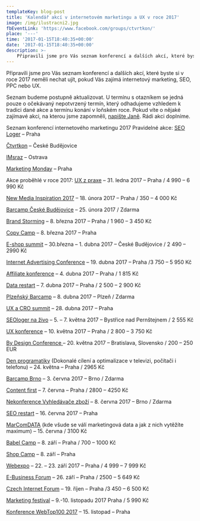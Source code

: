 ```yaml
---
templateKey: blog-post
title: 'Kalendář akcí v internetovém marketingu a UX v roce 2017'
image: /img/ilustracni2.jpg
fbEventLink: 'https://www.facebook.com/groups/ctvrtkon/'
place: '---'
time: '2017-01-15T18:40:35+00:00'
date: '2017-01-15T18:40:35+00:00'
description: >-
    Připravili jsme pro Vás seznam konferencí a dalších akcí, které byste si v roce 2017 neměli nechat ujít, pokud Vás zajímá internetový marketing, SEO, PPC nebo UX.Seznam budeme postupně aktualizovat....
---
```

  
Připravili jsme pro Vás seznam konferencí a dalších akcí, které byste si v roce 2017 neměli nechat ujít, pokud Vás zajímá internetový marketing, SEO, PPC nebo UX.

Seznam budeme postupně aktualizovat. U termínu s otazníkem se jedná pouze o očekávaný nepotvrzený termín, který odhadujeme vzhledem k tradici dané akce a termínu konání v loňském roce. Pokud víte o nějaké zajímavé akci, na kterou jsme zapomněli, [napište Janě](http://ctvrtkon.cz/kontakt/). Rádi akci doplníme.

Seznam konferencí internetového marketingu 2017 Pravidelné akce: [SEO Loger](http://www.pavelungr.cz/seologer/) – Praha

[Čtvrtkon](http://ctvrtkon.cz/) – České Budějovice

[IMsraz](http://imsraz.cz/) – Ostrava

[Marketing Monday](http://www.tuesday.cz/marketing-monday/) – Praha

Akce proběhlé v roce 2017: [UX z praxe](http://www.uxz.cz/) – 31. ledna 2017 – Praha / 4 990 – 6 990 Kč

[New Media Inspiration 2017](http://www.tuesday.cz/akce/new-media-inspiration-2017/) – 18. února 2017 – Praha / 350 – 4 000 Kč

[Barcamp České Budějovice](http://www.barcampjc.cz/#uvod) – 25. února 2017 / Zdarma

[Brand Storming](http://www.tuesday.cz/akce/brandstorming-1/) – 8. března 2017 – Praha / 1 960 – 3 450 Kč

[Copy Camp](https://www.facebook.com/copycamp) – 8. března 2017 – Praha

[E-shop summit](https://www.eshopsummit.cz/) – 30.března – 1. dubna 2017 – České Budějovice / 2 490 – 2990 Kč

[Internet Advertising Conference](http://iac.spir.cz/akce/internet-advertising-conference-2017/) – 19. dubna 2017 – Praha /3 750 – 5 950 Kč

[Affiliate konference](http://www.affiliatekonference.cz/) – 4. dubna 2017 – Praha / 1 815 Kč

[Data restart](http://www.datarestart.cz/) – 7. dubna 2017 – Praha / 2 500 – 2 900 Kč

[Plzeňský Barcamp](https://plzenskybarcamp.cz/) – 8. dubna 2017 – Plzeň / Zdarma

[UX a CRO summit](https://www.uxcrosummit.cz/) – 28. dubna 2017 – Praha

[SEOloger na živo](https://nazivo.seologer.cz/) – 5. – 7. května 2017 – Bystřice nad Pernštejnem / 2 555 Kč

[UX konference](http://www.tuesday.cz/akce/ux-konference/) – 10. května 2017 – Praha / 2 800 – 3 750 Kč

[By Design Conference ](http://bydesignconf.co/)– 20. května 2017 – Bratislava, Slovensko / 200 – 250 EUR

[Den programatiky](http://denprogramatiky.cz/) (Dokonalé cílení a optimalizace v televizi, počítači i telefonu) – 24. května – Praha / 2965 Kč

[Barcamp Brno](http://www.barcampbrno.cz/) – 3. června 2017 – Brno / Zdarma

[Content first](http://www.tuesday.cz/akce/content-first-2017/) – 7. června – Praha / 2800 – 4250 Kč

[Nekonference Vyhledávače zboží](http://www.besteto.cz/nekonference-2017) – 8. června 2017 – Brno / Zdarma

[SEO restart](http://www.seorestart.cz/) – 16. června 2017 – Praha

[MarComDATA](http://www.tuesday.cz/akce/marcomdata/) (kde všude se válí marketingová data a jak z nich vytěžíte maximum) – 15. června / 3100 Kč

[Babel Camp](http://www.babelcamp.cz/) – 8. září – Praha / 700 – 1000 Kč

[Shop Camp](http://www.shopcamp.cz/) – 8. září – Praha

[Webexpo](http://webexpo.cz/praha2015/) – 22. – 23. září 2017 – Praha / 4 999 – 7 999 Kč

[E-Business Forum](http://www.tuesday.cz/akce/e-business-forum-2017/) – 26. září – Praha / 2500 – 5 649 Kč

[Czech Internet Forum](http://www.tuesday.cz/akce/czech-internet-forum-2017/) – 19. říjen – Praha /3 450 – 6 500 Kč

[Marketing festival](https://www.marketingfestival.cz/) – 9.-10. listopadu 2017 Praha / 5 990 Kč

[Konference WebTop100 2017](http://www.tuesday.cz/) – 15. listopad – Praha